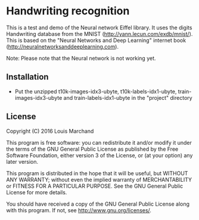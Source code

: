 Handwriting recognition
=======================

This is a test and demo of the Neural network Eiffel library. It uses the digits Handwriting database from the MNIST (http://yann.lecun.com/exdb/mnist/).
This is based on the "Neural Networks and Deep Learning" internet book (http://neuralnetworksanddeeplearning.com).

Note: Please note that the Neural network is not working yet.

Installation
------------

 * Put the unzipped t10k-images-idx3-ubyte, t10k-labels-idx1-ubyte, train-images-idx3-ubyte and train-labels-idx1-ubyte in the "project" directory 

License
-------

Copyright (C) 2016  Louis Marchand

This program is free software: you can redistribute it and/or modify
it under the terms of the GNU General Public License as published by
the Free Software Foundation, either version 3 of the License, or
(at your option) any later version.

This program is distributed in the hope that it will be useful,
but WITHOUT ANY WARRANTY; without even the implied warranty of
MERCHANTABILITY or FITNESS FOR A PARTICULAR PURPOSE.  See the
GNU General Public License for more details.

You should have received a copy of the GNU General Public License
along with this program.  If not, see <http://www.gnu.org/licenses/>.
